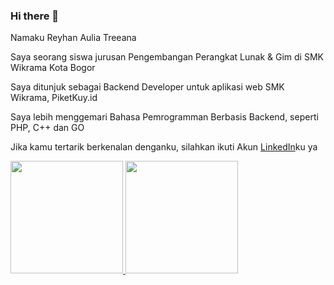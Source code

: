 ### Hi there 👋


Namaku Reyhan Aulia Treeana

Saya seorang siswa jurusan Pengembangan Perangkat Lunak & Gim di SMK Wikrama Kota Bogor

Saya ditunjuk sebagai Backend Developer untuk aplikasi web SMK Wikrama, PiketKuy.id

Saya lebih menggemari Bahasa Pemrogramman Berbasis Backend, seperti PHP, C++ dan GO

Jika kamu tertarik berkenalan denganku, silahkan ikuti Akun [LinkedIn](https://www.linkedin.com/in/reyhan-aulia-treeana-24063a25b/)ku ya
<!--
**eanauul/eanauul** is a ✨ _special_ ✨ repository because its `README.md` (this file) appears on your GitHub profile.

Here are some ideas to get you started:

- 🔭 I’m currently working on ...
- 🌱 I’m currently learning ...
- 👯 I’m looking to collaborate on ...
- 🤔 I’m looking for help with ...
- 💬 Ask me about ...
- 📫 How to reach me: ...
- 😄 Pronouns: ...
- ⚡ Fun fact: ...
-->

<p align="left">
<a href="https://github.com/eanauul">
  <img height="180em" src="https://github-readme-stats-eight-theta.vercel.app/api?username=eanauul&show_icons=true&theme=algolia&include_all_commits=true&count_private=true"/>
  <img height="180em" src="https://github-readme-stats-eight-theta.vercel.app/api/top-langs/?username=eanauul&layout=compact&langs_count=8&theme=algolia"/>
</a>
</p>
